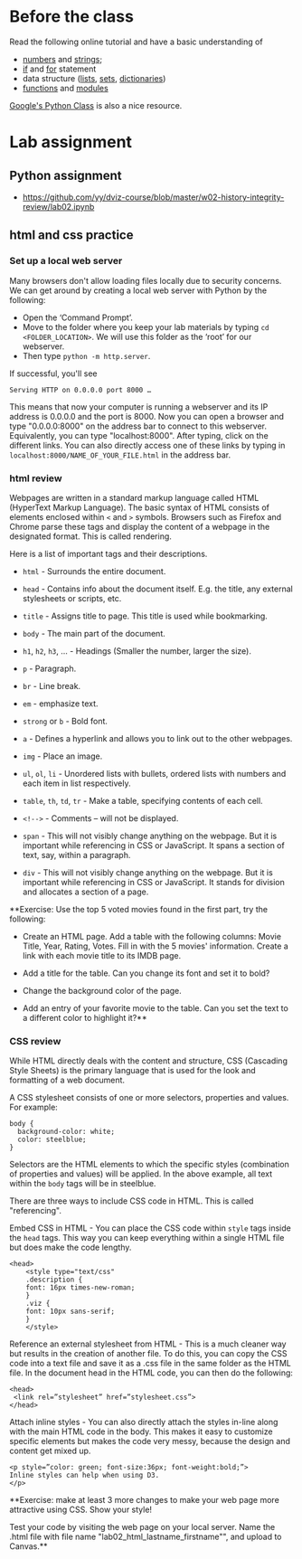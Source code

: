# Before the class

Read the following online tutorial and have a basic understanding of

* [numbers](https://docs.python.org/3.5/tutorial/introduction.html#numbersnumbers) and [strings](https://docs.python.org/3.5/tutorial/introduction.html#strings);
* [if](https://docs.python.org/3.5/tutorial/controlflow.html#if-statements) and [for](https://docs.python.org/3.5/tutorial/controlflow.html#for-statements) statement
* data structure ([lists](https://docs.python.org/3.5/tutorial/introduction.html#lists), [sets](https://docs.python.org/3.5/tutorial/datastructures.html#sets), [dictionaries](https://docs.python.org/3.5/tutorial/datastructures.html#dictionaries))
* [functions](https://docs.python.org/3.5/tutorial/controlflow.html#defining-functions) and [modules](https://docs.python.org/3.5/tutorial/modules.html)

[Google's Python Class](https://developers.google.com/edu/python/?hl=en) is also a nice resource.

# Lab assignment

## Python assignment

* https://github.com/yy/dviz-course/blob/master/w02-history-integrity-review/lab02.ipynb


## html and css practice
### Set up a local web server

Many browsers don't allow loading files locally due to security concerns. We can get around by creating a local web server with Python by the following:

- Open the ‘Command Prompt’.
- Move to the folder where you keep your lab materials by typing `cd <FOLDER_LOCATION>`. We will use this folder as the ‘root’ for our webserver.
- Then type `python -m http.server`.

If successful, you'll see

	Serving HTTP on 0.0.0.0 port 8000 …
	
This means that now your computer is running a webserver and its IP address is 0.0.0.0 and the port is 8000. Now you can open a browser and type "0.0.0.0:8000" on the address bar to connect to this webserver. Equivalently, you can type "localhost:8000". After typing, click on the different links. You can also directly access one of these links by typing in `localhost:8000/NAME_OF_YOUR_FILE.html` in the address bar.

### html review
Webpages are written in a standard markup language called HTML (HyperText Markup Language). The basic syntax of HTML consists of elements enclosed within `<` and `>` symbols. Browsers such as Firefox and Chrome parse these tags and display the content of a webpage in the designated format. This is called rendering.

Here is a list of important tags and their descriptions.

- `html` - Surrounds the entire document.

- `head` - Contains info about the document itself. E.g. the title, any external stylesheets or scripts, etc.

- `title` - Assigns title to page. This title is used while bookmarking.

- `body` - The main part of the document.

- `h1`, `h2`, `h3`, ... - Headings (Smaller the number, larger the size).

- `p` - Paragraph.

- `br` - Line break.

- `em` - emphasize text.

- `strong` or `b` - Bold font.

- `a` - Defines a hyperlink and allows you to link out to the other webpages.

- `img` - Place an image.

- `ul`, `ol`, `li` - Unordered lists with bullets, ordered lists with numbers and each item in list respectively.

- `table`, `th`, `td`, `tr` - Make a table, specifying contents of each cell.

- `<!-->` - Comments – will not be displayed.

- `span` - This will not visibly change anything on the webpage. But it is important while referencing in CSS or JavaScript. It spans a section of text, say, within a paragraph.

- `div` - This will not visibly change anything on the webpage. But it is important while referencing in CSS or JavaScript. It stands for division and allocates a section of a page.

**Exercise: Use the top 5 voted movies found in the first part, try the following:

- Create an HTML page. Add a table with the following columns: Movie Title, Year, Rating, Votes. Fill in with the 5 movies' information. Create a link with each movie title to its IMDB page.

- Add a title for the table. Can you change its font and set it to bold?

- Change the background color of the page.

- Add an entry of your favorite movie to the table. Can you set the text to a different color to highlight it?**


### CSS review

While HTML directly deals with the content and structure, CSS (Cascading Style Sheets) is the primary language that is used for the look and formatting of a web document.

A CSS stylesheet consists of one or more selectors, properties and values. For example:

	body {   
  	  background-color: white;   
  	  color: steelblue;   
	}
	
Selectors are the HTML elements to which the specific styles (combination of properties and values) will be applied. In the above example, all text within the `body` tags will be in steelblue.

There are three ways to include CSS code in HTML. This is called "referencing".

Embed CSS in HTML - You can place the CSS code within `style` tags inside the `head` tags. This way you can keep everything within a single HTML file but does make the code lengthy.

    <head>  			
        <style type="text/css" 	
        .description {
        font: 16px times-new-roman;
        }
        .viz {
        font: 10px sans-serif;
        } 
        </style>
	
Reference an external stylesheet from HTML - This is a much cleaner way but results in the creation of another file. To do this, you can copy the CSS code into a text file and save it as a .css file in the same folder as the HTML file. In the document head in the HTML code, you can then do the following:

	<head>
 	 <link rel=”stylesheet” href=”stylesheet.css”>
	</head>
	
Attach inline styles - You can also directly attach the styles in-line along with the main HTML code in the body. This makes it easy to customize specific elements but makes the code very messy, because the design and content get mixed up.

	<p style=”color: green; font-size:36px; font-weight:bold;”>
    Inline styles can help when using D3.
    </p>
    
**Exercise: make at least 3 more changes to make your web page more attractive using CSS. Show your style!

Test your code by visiting the web page on your local server. Name the .html file with file name "lab02_html_lastname_firstname"", and upload to Canvas.**

